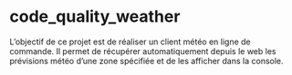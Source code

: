 # code_quality_weather
L’objectif  de ce projet est de réaliser un client météo en ligne de commande. Il permet de récupérer automatiquement depuis le web les prévisions météo d’une zone spécifiée et de les afficher dans la console.
